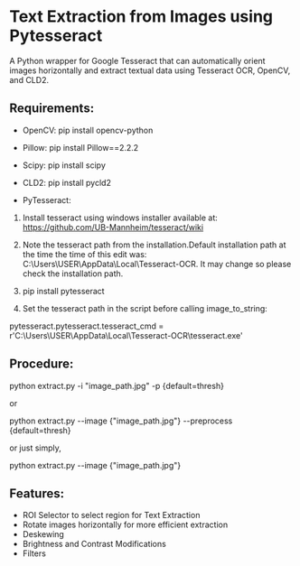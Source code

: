 # Text Extraction from Images using Pytesseract
 
A Python wrapper for Google Tesseract that can automatically orient images horizontally and extract textual data using Tesseract OCR, OpenCV, and CLD2.

## Requirements:

* OpenCV:
pip install opencv-python

* Pillow:
pip install Pillow==2.2.2

* Scipy:
pip install scipy

* CLD2:
pip install pycld2

* PyTesseract:

1. Install tesseract using windows installer available at: https://github.com/UB-Mannheim/tesseract/wiki

2. Note the tesseract path from the installation.Default installation path at the time the time of this edit was: C:\Users\USER\AppData\Local\Tesseract-OCR. It may change so please check the installation path.

3. pip install pytesseract

4. Set the tesseract path in the script before calling image_to_string:

pytesseract.pytesseract.tesseract_cmd = r'C:\Users\USER\AppData\Local\Tesseract-OCR\tesseract.exe'

## Procedure:

python extract.py -i "image_path.jpg" -p {default=thresh}

or

python extract.py --image {"image_path.jpg"} --preprocess {default=thresh}

or just simply,

python extract.py --image {"image_path.jpg"}

## Features:

* ROI Selector to select region for Text Extraction
* Rotate images horizontally for more efficient extraction
* Deskewing
* Brightness and Contrast Modifications
* Filters